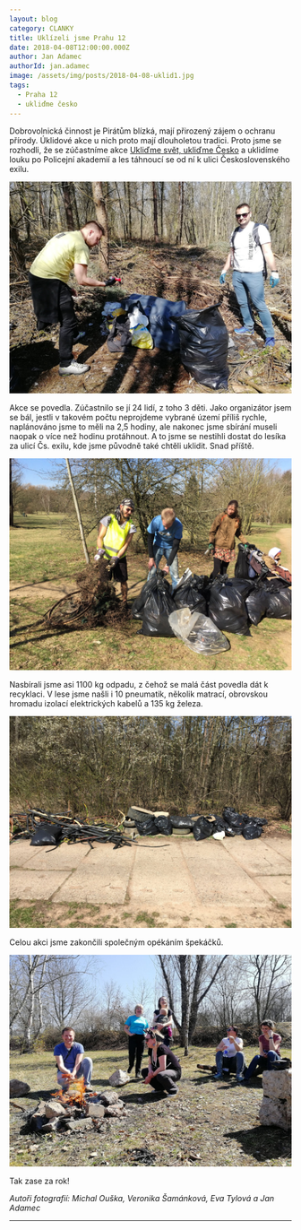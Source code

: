 ```yaml
---
layout: blog
category: CLANKY
title: Uklízeli jsme Prahu 12
date: 2018-04-08T12:00:00.000Z
author: Jan Adamec
authorId: jan.adamec
image: /assets/img/posts/2018-04-08-uklid1.jpg
tags:
  - Praha 12
  - ukliďme česko
---
```


Dobrovolnická činnost je Pirátům blízká, mají přirozený zájem o ochranu přírody. Úklidové akce u nich proto mají dlouholetou tradici. Proto jsme se rozhodli, že se zúčastníme akce [Ukliďme svět, ukliďme Česko](http://www.uklidmecesko.cz) a uklidíme louku po Policejní akademií a les táhnoucí se od ní k ulici Československého exilu.

![Úklid](/assets/img/posts/2018-04-08-uklid2.jpg)

Akce se povedla. Zúčastnilo se jí 24 lidí, z toho 3 děti. Jako organizátor jsem se bál, jestli v takovém počtu neprojdeme vybrané území příliš rychle, naplánováno jsme to měli na 2,5 hodiny, ale nakonec jsme sbírání museli naopak o více než hodinu protáhnout. A to jsme se nestihli dostat do lesíka za ulicí Čs. exilu, kde jsme původně také chtěli uklidit. Snad příště.

![Úklid](/assets/img/posts/2018-04-08-uklid3.jpg)

Nasbírali jsme asi 1100 kg odpadu, z čehož se malá část povedla dát k recyklaci. V lese jsme našli i 10 pneumatik, několik matrací, obrovskou hromadu izolací elektrických kabelů a 135 kg železa.

![Hromada s pneumatikami a kabely](/assets/img/posts/2018-04-08-uklid4.jpg)

Celou akci jsme zakončili společným opékáním špekáčků.

![Opékání špekáčků](/assets/img/posts/2018-04-08-uklid5.jpg)

Tak zase za rok!

_Autoři fotografií: Michal Ouška, Veronika Šamánková, Eva Tylová a Jan Adamec_

- - -

